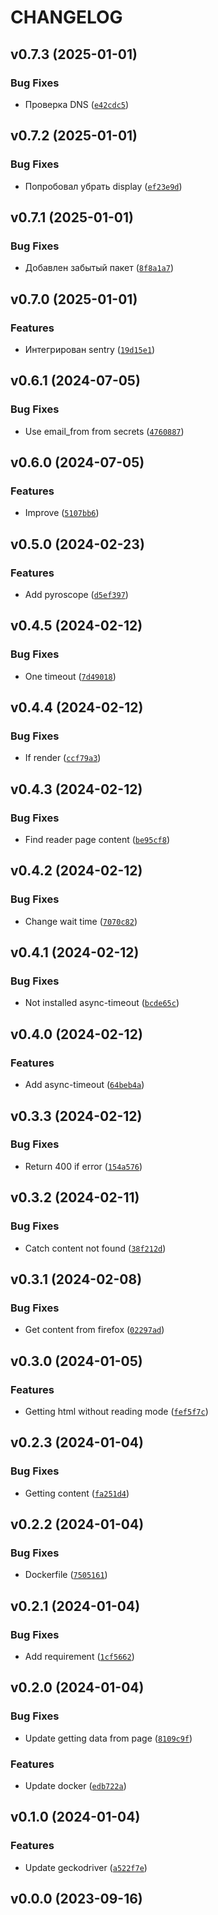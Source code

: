 # CHANGELOG


## v0.7.3 (2025-01-01)

### Bug Fixes

- Проверка DNS
  ([`e42cdc5`](https://github.com/xAlexo/FirefoxReaderWebService/commit/e42cdc5223113050071c3de4a5e38fd9791578ef))


## v0.7.2 (2025-01-01)

### Bug Fixes

- Попробовал убрать display
  ([`ef23e9d`](https://github.com/xAlexo/FirefoxReaderWebService/commit/ef23e9d582ec9cdcbd0d4fd9d7f2a15aeeb48837))


## v0.7.1 (2025-01-01)

### Bug Fixes

- Добавлен забытый пакет
  ([`8f8a1a7`](https://github.com/xAlexo/FirefoxReaderWebService/commit/8f8a1a787698ebcfd31e6874c847e195d117acb9))


## v0.7.0 (2025-01-01)

### Features

- Интегрирован sentry
  ([`19d15e1`](https://github.com/xAlexo/FirefoxReaderWebService/commit/19d15e1c0faab766ebd732771a2834cbfbb3abe5))


## v0.6.1 (2024-07-05)

### Bug Fixes

- Use email_from from secrets
  ([`4760887`](https://github.com/xAlexo/FirefoxReaderWebService/commit/4760887d635e403ff17894014cf4431de9c7293f))


## v0.6.0 (2024-07-05)

### Features

- Improve
  ([`5107bb6`](https://github.com/xAlexo/FirefoxReaderWebService/commit/5107bb6204ffe576853a027aa145de65a67244de))


## v0.5.0 (2024-02-23)

### Features

- Add pyroscope
  ([`d5ef397`](https://github.com/xAlexo/FirefoxReaderWebService/commit/d5ef397877e0edfd79f9e8103ab2747b9d398d4c))


## v0.4.5 (2024-02-12)

### Bug Fixes

- One timeout
  ([`7d49018`](https://github.com/xAlexo/FirefoxReaderWebService/commit/7d490187d15cd0084b851254478ded5f29c9d6a8))


## v0.4.4 (2024-02-12)

### Bug Fixes

- If render
  ([`ccf79a3`](https://github.com/xAlexo/FirefoxReaderWebService/commit/ccf79a324132fe42cce4de5b2ae64c3a0dc379ca))


## v0.4.3 (2024-02-12)

### Bug Fixes

- Find reader page content
  ([`be95cf8`](https://github.com/xAlexo/FirefoxReaderWebService/commit/be95cf8b80c21f9f74938950b107810d9f5e672b))


## v0.4.2 (2024-02-12)

### Bug Fixes

- Change wait time
  ([`7070c82`](https://github.com/xAlexo/FirefoxReaderWebService/commit/7070c820a40e9fb3f394643cf8ad702458cb7fc2))


## v0.4.1 (2024-02-12)

### Bug Fixes

- Not installed async-timeout
  ([`bcde65c`](https://github.com/xAlexo/FirefoxReaderWebService/commit/bcde65ca6ec53b39ca61062168399efc35665b8e))


## v0.4.0 (2024-02-12)

### Features

- Add async-timeout
  ([`64beb4a`](https://github.com/xAlexo/FirefoxReaderWebService/commit/64beb4ad33f58de8f1210af34659a2d0b8620f75))


## v0.3.3 (2024-02-12)

### Bug Fixes

- Return 400 if error
  ([`154a576`](https://github.com/xAlexo/FirefoxReaderWebService/commit/154a576e420aef90743723b9ab8bf2ca6f2273ab))


## v0.3.2 (2024-02-11)

### Bug Fixes

- Catch content not found
  ([`38f212d`](https://github.com/xAlexo/FirefoxReaderWebService/commit/38f212d7ecb2a552e0f88e021918528dd0c9a6f1))


## v0.3.1 (2024-02-08)

### Bug Fixes

- Get content from firefox
  ([`02297ad`](https://github.com/xAlexo/FirefoxReaderWebService/commit/02297ad2bcdfff1802cdd89b99a32a8fa454de5a))


## v0.3.0 (2024-01-05)

### Features

- Getting html without reading mode
  ([`fef5f7c`](https://github.com/xAlexo/FirefoxReaderWebService/commit/fef5f7c6c149643e9bad8d403d7cb588498f5157))


## v0.2.3 (2024-01-04)

### Bug Fixes

- Getting content
  ([`fa251d4`](https://github.com/xAlexo/FirefoxReaderWebService/commit/fa251d4f407ea2e493c9888b4b30341f756c35ef))


## v0.2.2 (2024-01-04)

### Bug Fixes

- Dockerfile
  ([`7505161`](https://github.com/xAlexo/FirefoxReaderWebService/commit/75051613f36bd2ec2458d0dd28e98c20a583378d))


## v0.2.1 (2024-01-04)

### Bug Fixes

- Add requirement
  ([`1cf5662`](https://github.com/xAlexo/FirefoxReaderWebService/commit/1cf5662981e914a7278b94a30e62a23e94b66f02))


## v0.2.0 (2024-01-04)

### Bug Fixes

- Update getting data from page
  ([`8109c9f`](https://github.com/xAlexo/FirefoxReaderWebService/commit/8109c9f373b4608d6f4569951a80409c93fa04f6))

### Features

- Update docker
  ([`edb722a`](https://github.com/xAlexo/FirefoxReaderWebService/commit/edb722ab800b7da564702c65ca88c22466d07c61))


## v0.1.0 (2024-01-04)

### Features

- Update geckodriver
  ([`a522f7e`](https://github.com/xAlexo/FirefoxReaderWebService/commit/a522f7e84b9eb94d1bd6ddfee52984db3b3bcf9e))


## v0.0.0 (2023-09-16)
